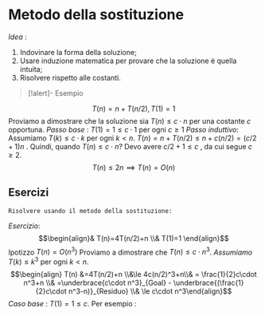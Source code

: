 # Metodo della sostituzione
*Idea* : 
1. Indovinare la forma della soluzione;
2. Usare induzione matematica per provare che la soluzione è quella intuita;
3. Risolvere rispetto alle costanti.
>[!alert]- Esempio

$$T(n) = n +T(n/2), T(1)=1$$
Proviamo a dimostrare che la soluzione sia $T(n)\leq c\cdot n$ per una costante $c$ opportuna.
*Passo base* : $T(1)=1\leq c\cdot 1$ per ogni $c\geq 1$
*Passo induttivo*: Assumiamo $T(k)\leq c\cdot k$ per ogni $k\lt n$.
$T(n)=n+T(n/2)\leq n+c(n/2)=(c/2+1)n$ . Quindi, quando $T(n)\leq c\cdot n$?
Devo avere $c/2+1\leq c$ , da cui segue $c\geq 2$. $$T(n)\leq 2n\implies T(n)=O(n)$$
## Esercizi
	Risolvere usando il metodo della sostituzione:
*Esercizio*: $$\begin{align}& T(n)=4T(n/2)+n \\& T(1)=1 \end{align}$$
Ipotizzo $T(n)=O(n^3)$
Proviamo a dimostrare che $T(n)\leq c\cdot n^3$.
*Assumiamo* $T(k)\leq k^3$ per ogni $k\lt n$.
	$$\begin{align} T(n) &=4T(n/2)+n \\&\le 4c(n/2)^3+n\\& = \frac{1}{2}c\cdot n^3+n \\& =\underbrace{c\cdot n^3}_{Goal} - \underbrace{(\frac{1}{2}c\cdot n^3-n)}_{Residuo} \\& \le c\cdot n^3\end{align}$$
*Caso base* : $T(1)=1\le c$. Per esempio :